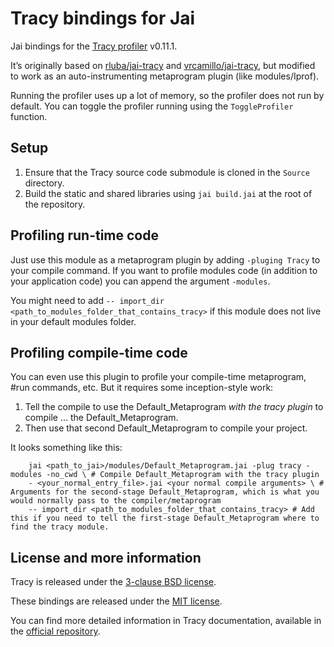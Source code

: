 # Tracy bindings for Jai

Jai bindings for the [Tracy profiler](https://github.com/wolfpld/tracy) v0.11.1.

It’s originally based on [rluba/jai-tracy](https://github.com/rluba/jai-tracy) and [vrcamillo/jai-tracy](https://github.com/vrcamillo/jai-tracy), but modified to work as an auto-instrumenting metaprogram plugin (like modules/Iprof).

Running the profiler uses up a lot of memory, so the profiler does not run by default. You can toggle the profiler running using the `ToggleProfiler` function.

## Setup

1. Ensure that the Tracy source code submodule is cloned in the `Source` directory.
2. Build the static and shared libraries using `jai build.jai` at the root of the repository.

## Profiling run-time code

Just use this module as a metaprogram plugin by adding `-pluging Tracy` to your compile command.
If you want to profile modules code (in addition to your application code) you can append the argument `-modules`.

You might need to add `-- import_dir <path_to_modules_folder_that_contains_tracy>` if this module does not live in your default modules folder.

## Profiling compile-time code

You can even use this plugin to profile your compile-time metaprogram, #run commands, etc. But it requires some inception-style work:

1. Tell the compile to use the Default_Metaprogram _with the tracy plugin_ to compile … the Default_Metaprogram.
2. Then use that second Default_Metaprogram to compile your project.

It looks something like this:

```shell
    jai <path_to_jai>/modules/Default_Metaprogram.jai -plug tracy -modules -no_cwd \ # Compile Default_Metaprogram with the tracy plugin
    - <your_normal_entry_file>.jai <your normal compile arguments> \ # Arguments for the second-stage Default_Metaprogram, which is what you would normally pass to the compiler/metaprogram
    -- import_dir <path_to_modules_folder_that_contains_tracy> # Add this if you need to tell the first-stage Default_Metaprogram where to find the tracy module.
```


## License and more information
Tracy is released under the [3-clause BSD license](https://github.com/wolfpld/tracy/blob/master/LICENSE).

These bindings are released under the [MIT license](https://github.com/vrcamillo/jai-tracy/blob/main/LICENSE).

You can find more detailed information in Tracy documentation, available in the [official repository](https://github.com/wolfpld/tracy).
